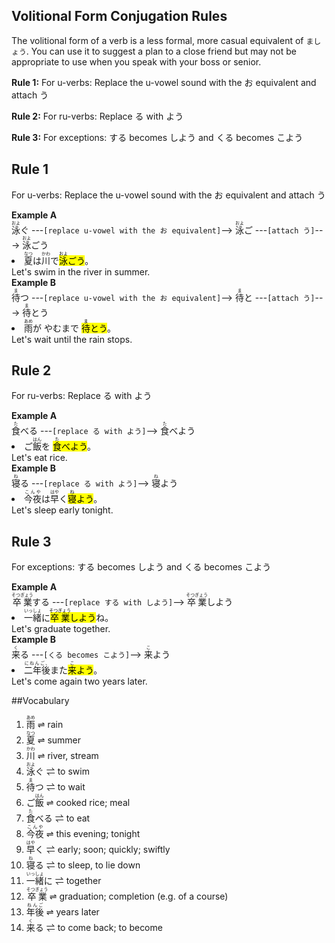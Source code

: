 
## Volitional Form Conjugation Rules 
The volitional form of a verb is a less formal, more casual equivalent of `ましょう`. You can use it to suggest a plan to a close friend but may not be appropriate to use when you speak with your boss or senior.<div class="card_left"><b>Rule 1:</b> For u-verbs: Replace the u-vowel sound with the お equivalent and attach う

<b>Rule 2:</b> For ru-verbs: Replace る with よう

<b>Rule 3:</b> For exceptions: する becomes しよう and くる becomes こよう</div>
## Rule 1 

For u-verbs: Replace the u-vowel sound with the お equivalent and attach う<div class="grid-container"><div class="grid-item">  </div><div class="grid-item">  </div></div><b>Example A</b><br><ruby>泳<rp>（</rp><rt>およ</rt><rp>）</rp></ruby>ぐ ---`[replace u-vowel with the お equivalent]`--> <ruby>泳<rp>（</rp><rt>およ</rt><rp>）</rp></ruby>ご ---`[attach う]`---> <ruby>泳<rp>（</rp><rt>およ</rt><rp>）</rp></ruby>ごう<div class="grid-container"><div class="grid-item"> <li> <ruby>夏<rp>（</rp><rt>なつ</rt><rp>）</rp></ruby>は<ruby>川<rp>（</rp><rt>かわ</rt><rp>）</rp></ruby>で<mark class="light_green"><ruby>泳<rp>（</rp><rt>およ</rt><rp>）</rp></ruby>ごう</mark>。 </li> </div><div class="grid-item"> Let's swim in the river in summer. </div></div>
<b>Example B</b><br><ruby>待<rp>（</rp><rt>ま</rt><rp>）</rp></ruby>つ ---`[replace u-vowel with the お equivalent]`--> <ruby>待<rp>（</rp><rt>ま</rt><rp>）</rp></ruby>と ---`[attach う]`---> <ruby>待<rp>（</rp><rt>ま</rt><rp>）</rp></ruby>とう<br><div class="grid-container"><div class="grid-item"> <li> <ruby>雨<rp>（</rp><rt>あめ</rt><rp>）</rp></ruby>が やむまで <mark class="light_green"><ruby>待<rp>（</rp><rt>ま</rt><rp>）</rp></ruby>とう</mark>。 </li> </div><div class="grid-item"> Let's wait until the rain stops. </div></div>

## Rule 2 

For ru-verbs: Replace る with よう<div class="grid-container"><div class="grid-item">  </div><div class="grid-item">  </div></div><b>Example A</b><br><ruby>食<rp>（</rp><rt>た</rt><rp>）</rp></ruby>べる ---`[replace る with よう]`--> <ruby>食<rp>（</rp><rt>た</rt><rp>）</rp></ruby>べよう<div class="grid-container"><div class="grid-item"> <li> ご<ruby>飯<rp>（</rp><rt>はん</rt><rp>）</rp></ruby>を <mark class="light_green"><ruby>食<rp>（</rp><rt>た</rt><rp>）</rp></ruby>べよう</mark>。 </li> </div><div class="grid-item"> Let's eat rice. </div></div>
<b>Example B</b><br><ruby>寝<rp>（</rp><rt>ね</rt><rp>）</rp></ruby>る ---`[replace る with よう]`--> <ruby>寝<rp>（</rp><rt>ね</rt><rp>）</rp></ruby>よう<br><div class="grid-container"><div class="grid-item"> <li> <ruby>今夜<rp>（</rp><rt>こんや</rt><rp>）</rp></ruby>は<ruby>早<rp>（</rp><rt>はや</rt><rp>）</rp></ruby>く<mark class="light_green"><ruby>寝<rp>（</rp><rt>ね</rt><rp>）</rp></ruby>よう</mark>。 </li> </div><div class="grid-item"> Let's sleep early tonight. </div></div>

## Rule 3 

For exceptions: する becomes しよう and くる becomes こよう<div class="grid-container"><div class="grid-item">  </div><div class="grid-item">  </div></div><b>Example A</b><br><ruby>卒業<rp>（</rp><rt>そつぎょう</rt><rp>）</rp></ruby>する ---`[replace する with しよう]`--> <ruby>卒業<rp>（</rp><rt>そつぎょう</rt><rp>）</rp></ruby>しよう<br><div class="grid-container"><div class="grid-item"> <li> <ruby>一緒<rp>（</rp><rt>いっしょ</rt><rp>）</rp></ruby>に<mark class="light_green"><ruby>卒業<rp>（</rp><rt>そつぎょう</rt><rp>）</rp></ruby>しよう</mark>ね。 </li> </div><div class="grid-item"> Let's graduate together. </div></div>
<b>Example B</b><br><ruby>来<rp>（</rp><rt>く</rt><rp>）</rp></ruby>る ---`[くる becomes こよう]`--> <ruby>来<rp>（</rp><rt>こ</rt><rp>）</rp></ruby>よう<div class="grid-container"><div class="grid-item"> <li> <ruby>二年後<rp>（</rp><rt>にねんご、</rt><rp>）</rp></ruby>また<mark class="light_green"><ruby>来<rp>（</rp><rt>こ</rt><rp>）</rp></ruby>よう</mark>。 </li> </div><div class="grid-item"> Let's come again two years later. </div></div>

##Vocabulary
<ol><li><ruby>雨<rp>（</rp><rt>あめ</rt><rp>）</rp></ruby>  ⇌  rain</li><li><ruby>夏<rp>（</rp><rt>なつ</rt><rp>）</rp></ruby>  ⇌  summer</li><li><ruby>川<rp>（</rp><rt>かわ</rt><rp>）</rp></ruby>  ⇌  river, stream</li><li><ruby>泳<rp>（</rp><rt>およ</rt><rp>）</rp></ruby>ぐ  ⇌  to swim</li><li><ruby>待<rp>（</rp><rt>ま</rt><rp>）</rp></ruby>つ  ⇌  to wait</li><li>ご<ruby>飯<rp>（</rp><rt>はん</rt><rp>）</rp></ruby>  ⇌  cooked rice; meal</li><li><ruby>食<rp>（</rp><rt>た</rt><rp>）</rp></ruby>べる  ⇌  to eat</li><li><ruby>今夜<rp>（</rp><rt>こんや</rt><rp>）</rp></ruby>  ⇌  this evening; tonight</li><li><ruby>早<rp>（</rp><rt>はや</rt><rp>）</rp></ruby>く  ⇌  early; soon; quickly; swiftly</li><li><ruby>寝<rp>（</rp><rt>ね</rt><rp>）</rp></ruby>る  ⇌  to sleep, to lie down</li><li><ruby>一緒<rp>（</rp><rt>いっしょ</rt><rp>）</rp></ruby>に  ⇌  together</li><li><ruby>卒業<rp>（</rp><rt>そつぎょう</rt><rp>）</rp></ruby>  ⇌  graduation; completion (e.g. of a course)​</li><li><ruby>年後<rp>（</rp><rt>ねんご</rt><rp>）</rp></ruby>  ⇌  years later</li><li><ruby>来<rp>（</rp><rt>く</rt><rp>）</rp></ruby>る  ⇌  to come back; to become</li></ol>